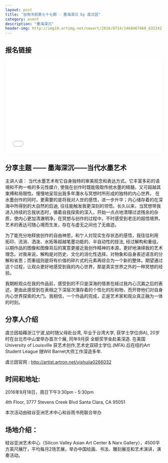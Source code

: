 ```yaml
---
layout: post
title: "谷雨书苑第七十七期 - 墨海深沉 by 虞兰因"
category: event
description: "墨海深沉"
header-img: http://img10.artimg.net/newart/2016/0714/1468467460_632242.jpg.abig.jpg
---
```


## 报名链接
<div style="width:100%; text-align:left;" ><iframe src="//eventbrite.com/tickets-external?eid=27696082729&ref=etckt" frameborder="0" height="300" width="100%" vspace="0" hspace="0" marginheight="5" marginwidth="5" scrolling="auto" allowtransparency="true"></iframe></div>

## 分享主题 —— 墨海深沉——当代水墨艺术
主讲人语：
当代水墨艺术有它自身独特的审美观念和表达方式。它丰富多彩的语境和不拘一格的多元性媒介, 使我在创作时既能吸取传统水墨的精髓，又可超越其束缚和局限性。慢慢地呈现出我多年潛水与冥想时所形成的独特的内心世界。 
在水墨创作的同时，更需要的是将我对人世的感悟，进一步升华；内心储存着的在深海中所得到的大自然的启迪, 往往能触发我更深刻的领悟。长久以来，当冥想带我进入持续的忘我状态时，循着自我探索的深入，开始一点点地清理过滤残余的杂质，使内心更加清澈明净。在冥想与创作的过程中，不时感受到老庄的超悟境界。艺术的表达可随心境而生发，存在与虚无之间也了无痕迹。

为了能充分地释放创作的自由神思，和亇人対现实生存状态的感悟，我往往利用 拓印、流淌、洒泼、水拓等超越笔墨功能的、半自动性的技法, 经过解构和重组，以期作品的图像和图像背后的寓意更接近我创作精神的本源，更好地演绎我的艺术理念。对我来说，解构是对历史、文化的消化性选择，对物象和自身表述语言的分解和省思；而重组则是将有价值的碎片式的元素再综合为一个新的整体。期望通过这个过程，让观众更好地感受到我的内心世界，那是真实世界之外的一种冥想的经验。

我期盼观众在我的作品前，感受到的不只是深海的情景在経过我内心沉澱之后的表述，更由此感受到在表相之下深层次潛存着的个性化的形和物，而开啓他们対自身内心世界探索的大门。我相信，一个作品的完成，正是艺术家和观众真正融为一体的时刻。


## 分享人介绍
虞兰因祖藉浙江宁波,幼时随父母赴台湾, 毕业于台湾大学, 获学士学位(BA), 20岁时在台北市中山堂举办首次个展, 同年9月获 全额奖学金赴美深造. 在美国University of Louisville 获艺术创作,艺术史双硕士学位.(MFA).后在纽约Art Student League 随Will Barnet大师工作深造多年.

虞兰因官网 : 
http://artist.artron.net/yishujia0266032 	
                 

## 时间和地址:
2016年9月18日，周日下午3:30pm - 5:30pm

4th Floor, 3777 Stevens Creek Blvd Santa Clara, CA 95051

本次活动由硅谷亚洲艺术中心和谷雨书苑联合举办 

## 场地介绍：

硅谷亚洲艺术中心（Silicon Valley Asian Art Center & Narx Gallery），4500平方英尺展厅，平均每月2场艺展，举办中国绘画、书法、雕刻展览和艺术演讲，演奏活动。
